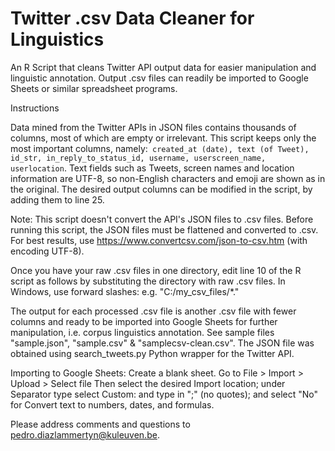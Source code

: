 # Twitter .csv Data Cleaner for Linguistics
An R Script that cleans Twitter API output data for easier manipulation and linguistic annotation. Output .csv files can readily be imported to Google Sheets or similar spreadsheet programs. 

Instructions

Data mined from the Twitter APIs in JSON files contains thousands of columns, most of which are empty or irrelevant. This script keeps only the most important columns, namely:``` created_at (date), text (of Tweet), id_str, in_reply_to_status_id, username, userscreen_name, userlocation```. Text fields such as Tweets, screen names and location information are UTF-8, so non-English characters and emoji are shown as in the original. The desired output columns can be modified in the script, by adding them to line 25.

Note: This script doesn't convert the API's JSON files to .csv files. Before running this script, the JSON files must be flattened and converted to .csv. For best results, use https://www.convertcsv.com/json-to-csv.htm (with encoding UTF-8).

Once you have your raw .csv files in one directory, edit line 10 of  the R script as follows by substituting the directory with raw .csv files. In Windows, use forward slashes: e.g. "C:/my_csv_files/*."

The output for each processed .csv file is another .csv file with fewer columns and ready to be imported into Google Sheets for further manipulation, i.e. corpus linguistics annotation. See sample files "sample.json", "sample.csv" & "samplecsv-clean.csv". The JSON file was obtained using search_tweets.py Python wrapper for the Twitter API. 

Importing to Google Sheets:
Create a blank sheet.
Go to File > Import > Upload > Select file
Then select the desired Import location; under Separator type select Custom: and type in ";" (no quotes); and select "No" for Convert text to numbers, dates, and formulas.

Please address comments and questions to pedro.diazlammertyn@kuleuven.be.
